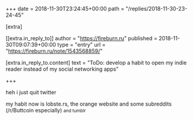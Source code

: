 +++
date = 2018-11-30T23:24:45+00:00
path = "/replies/2018-11-30-23-24-45"

[extra]

[[extra.in_reply_to]]
author = "https://fireburn.ru"
published = 2018-11-30T09:07:39+00:00
type = "entry"
url = "https://fireburn.ru/note/1543568859/"

[extra.in_reply_to.content]
text = "ToDo: develop a habit to open my indie reader instead of my social networking apps"

+++

heh i just quit twitter

my habit now is lobste.rs, the orange website and some subreddits (/r/Buttcoin especially) <small>and tumblr</small>